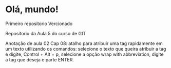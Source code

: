 # Olá, mundo!
 Primeiro repositorio Vercionado

 Repositorio da Aula 5 do curso de GIT

   Anotação de aula 02 Cap 08:
atalho para atribuir uma tag rapidamente em um texto utilizando os comandos:
selecione o texto que queira atribuir a tag e digite, Control + Alt + p, selecione a opção wrap with abbreviation, digite a tag que deseja e parte ENTER.
